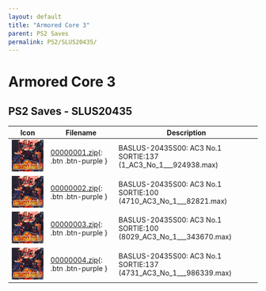 ```yaml
---
layout: default
title: "Armored Core 3"
parent: PS2 Saves
permalink: PS2/SLUS20435/
---
```

# Armored Core 3

## PS2 Saves - SLUS20435

| Icon | Filename | Description |
|------|----------|-------------|
| ![Armored Core 3](icon0.png) | [00000001.zip](00000001.zip){: .btn .btn-purple } | BASLUS-20435S00: AC3 No.1  SORTIE:137 (1_AC3_No_1___924938.max) |
| ![Armored Core 3](icon0.png) | [00000002.zip](00000002.zip){: .btn .btn-purple } | BASLUS-20435S00: AC3 No.1  SORTIE:100 (4710_AC3_No_1___82821.max) |
| ![Armored Core 3](icon0.png) | [00000003.zip](00000003.zip){: .btn .btn-purple } | BASLUS-20435S00: AC3 No.1  SORTIE:100 (8029_AC3_No_1___343670.max) |
| ![Armored Core 3](icon0.png) | [00000004.zip](00000004.zip){: .btn .btn-purple } | BASLUS-20435S00: AC3 No.1  SORTIE:137 (4731_AC3_No_1___986339.max) |
